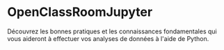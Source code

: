 # OpenClassRoomJupyter
Découvrez les bonnes pratiques et les connaissances fondamentales qui vous aideront à effectuer vos analyses de données à l'aide de Python.
